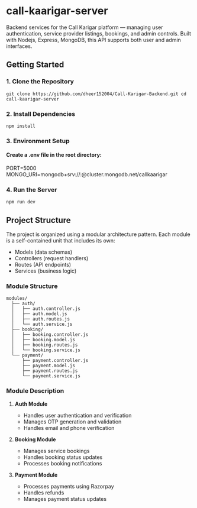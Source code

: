 # call-kaarigar-server
Backend services for the Call Karigar platform — managing user authentication, service provider listings, bookings, and admin controls. Built with Nodejs, Express, MongoDB, this API supports both user and admin interfaces.

## Getting Started

### 1. Clone the Repository
`git clone https://github.com/dheer152004/Call-Karigar-Backend.git
cd call-kaarigar-server`

### 2. Install Dependencies
`npm install`

### 3. Environment Setup
#### Create a .env file in the root directory:
PORT=5000
MONGO_URI=mongodb+srv://<username>:<password>@cluster.mongodb.net/callkaarigar

### 4. Run the Server
`npm run dev`




## Project Structure

The project is organized using a modular architecture pattern. Each module is a self-contained unit that includes its own:

- Models (data schemas)
- Controllers (request handlers)
- Routes (API endpoints)
- Services (business logic)

### Module Structure

```
modules/
  ├── auth/
  │   ├── auth.controller.js
  │   ├── auth.model.js
  │   ├── auth.routes.js
  │   └── auth.service.js
  ├── booking/
  │   ├── booking.controller.js
  │   ├── booking.model.js
  │   ├── booking.routes.js
  │   └── booking.service.js
  └── payment/
      ├── payment.controller.js
      ├── payment.model.js
      ├── payment.routes.js
      └── payment.service.js
```

### Module Description

1. **Auth Module**
   - Handles user authentication and verification
   - Manages OTP generation and validation
   - Handles email and phone verification

2. **Booking Module**
   - Manages service bookings
   - Handles booking status updates
   - Processes booking notifications

3. **Payment Module**
   - Processes payments using Razorpay
   - Handles refunds
   - Manages payment status updates